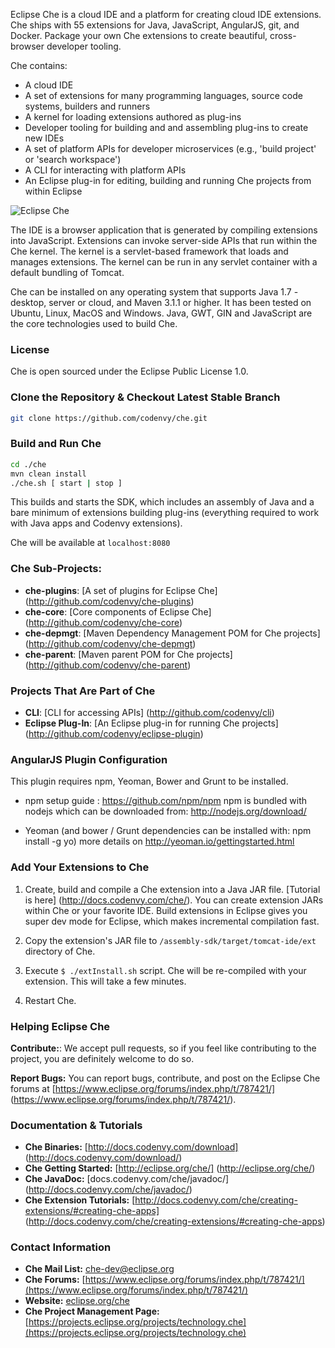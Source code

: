 Eclipse Che is a cloud IDE and a platform for creating cloud IDE extensions. Che ships with 55 extensions for Java, JavaScript, AngularJS, git, and Docker. Package your own Che extensions to create beautiful, cross-browser developer tooling.

Che contains:
* A cloud IDE
* A set of extensions for many programming languages, source code systems, builders and runners
* A kernel for loading extensions authored as plug-ins
* Developer tooling for building and and assembling plug-ins to create new IDEs
* A set of platform APIs for developer microservices (e.g., 'build project' or 'search workspace')
* A CLI for interacting with platform APIs
* An Eclipse plug-in for editing, building and running Che projects from within Eclipse


![Eclipse Che](http://docs.codenvy-stg.com/wp-content/uploads/eclipse-che.png "Eclipse Che")

The IDE is a browser application that is generated by compiling extensions into JavaScript. Extensions can invoke server-side APIs that run within the Che kernel. The kernel is a servlet-based framework that loads and manages extensions. The kernel can be run in any servlet container with a default bundling of Tomcat.

Che can be installed on any operating system that supports Java 1.7 - desktop, server or cloud, and Maven 3.1.1 or higher. It has been tested on Ubuntu, Linux, MacOS and Windows. Java, GWT, GIN and JavaScript are the core technologies used to build Che.

### License
Che is open sourced under the Eclipse Public License 1.0.

### Clone the Repository & Checkout Latest Stable Branch

```sh
git clone https://github.com/codenvy/che.git
```

### Build and Run Che
```sh
cd ./che
mvn clean install
./che.sh [ start | stop ]
```

This builds and starts the SDK, which includes an assembly of Java and a bare minimum of extensions building plug-ins (everything required to work with Java apps and Codenvy extensions).

Che will be available at ```localhost:8080```

### Che Sub-Projects:
* **che-plugins**:             [A set of plugins for Eclipse Che] (http://github.com/codenvy/che-plugins)
* **che-core**:                [Core components of Eclipse Che] (http://github.com/codenvy/che-core)
* **che-depmgt**:              [Maven Dependency Management POM for Che projects] (http://github.com/codenvy/che-depmgt)
* **che-parent**:              [Maven parent POM for Che projects] (http://github.com/codenvy/che-parent)

### Projects That Are Part of Che
* **CLI**:                     [CLI for accessing APIs] (http://github.com/codenvy/cli)
* **Eclipse Plug-In**:         [An Eclipse plug-in for running Che projects] (http://github.com/codenvy/eclipse-plugin)

### AngularJS Plugin Configuration
This plugin requires npm, Yeoman, Bower and Grunt to be installed.

* npm setup guide : https://github.com/npm/npm
npm is bundled with nodejs which can be downloaded from: http://nodejs.org/download/

* Yeoman (and bower / Grunt dependencies can be installed with: npm install -g yo)
   more details on http://yeoman.io/gettingstarted.html

### Add Your Extensions to Che
1. Create, build and compile a Che extension into a Java JAR file. [Tutorial is here] (http://docs.codenvy.com/che/). You can create extension JARs within Che or your favorite IDE. Build extensions in Eclipse gives you super dev mode for Eclipse, which makes incremental compilation fast.

2. Copy the extension's JAR file to ```/assembly-sdk/target/tomcat-ide/ext``` directory of Che.  

3. Execute ```$ ./extInstall.sh``` script. Che will be re-compiled with your extension. This will take a few minutes.

4. Restart Che.

### Helping Eclipse Che

**Contribute:**: We accept pull requests, so if you feel like contributing to the project, you are definitely welcome to do so.

**Report Bugs:** You can report bugs, contribute, and post on the Eclipse Che forums at [https://www.eclipse.org/forums/index.php/t/787421/] (https://www.eclipse.org/forums/index.php/t/787421/). 

### Documentation & Tutorials
* **Che Binaries:** [http://docs.codenvy.com/download] (http://docs.codenvy.com/download/)
* **Che Getting Started:** [http://eclipse.org/che/] (http://eclipse.org/che/)
* **Che JavaDoc:** [docs.codenvy.com/che/javadoc/] (http://docs.codenvy.com/che/javadoc/)
* **Che Extension Tutorials:** [http://docs.codenvy.com/che/creating-extensions/#creating-che-apps] (http://docs.codenvy.com/che/creating-extensions/#creating-che-apps)


### Contact Information
* **Che Mail List:** [che-dev@eclipse.org](email:che-dev@eclipse.org)
* **Che Forums:** [https://www.eclipse.org/forums/index.php/t/787421/](https://www.eclipse.org/forums/index.php/t/787421/)
* **Website:** [eclipse.org/che](https://eclipse.org/che)
* **Che Project Management Page:** [https://projects.eclipse.org/projects/technology.che](https://projects.eclipse.org/projects/technology.che)

